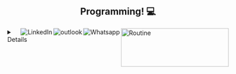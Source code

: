 


<h2 align="center">Programming! 💻</h2>

<a href="#">
    <img src="https://github.com/UskOops/UskOops/blob/master/assets/days.gif" title="day++" width="245px" height="88" align="right" alt="Routine">
</a>



<a href="https://github.com/UskOops">
    

<a href="https://api.whatsapp.com/send?phone=31984542217">
    <img src="https://img.shields.io/badge/-Whatsapp-4CA143?style=flat&labelColor=4CA143&logo=whatsapp&logoColor=black" title="Text me" align="right" alt="Whatsapp">
</a>

<a href="marcolopesdias@outlook.com">
    <img src="https://img.shields.io/badge/-Gmail-c14438?style=flat&logo=Gmail&logoColor=darkblue" title="Send me an email" align="right" alt="outlook">
</a>

<a href="https://www.linkedin.com/in/marco-ant%C3%B4nio-5a420418a/">
    <img src="https://img.shields.io/badge/-LinkedIn-blue?style=flat&logo=Linkedin&logoColor=white" title="My Social Network" align="right" alt="LinkedIn">
</a>

<details>
   
    <img src="https://github-readme-stats.vercel.app/api/top-langs/?username=UskOops&langs_count=8&layout=compact&theme=gruvbox" align="left" width="365px" height="210" /> 
    <img src="https://github-readme-stats.vercel.app/api?username=UskOops&show_icons=true&theme=gruvbox" width="465px" height="210" />
    <img src="https://github-profile-trophy.vercel.app/?username=UskOops&column=7&theme=gruvbox&no-frame=true" width="1200px" /> 
</details>
